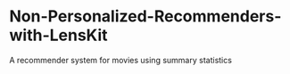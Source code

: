 # Non-Personalized-Recommenders-with-LensKit
A recommender system for movies using summary statistics
